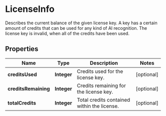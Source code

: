 

# LicenseInfo

Describes the current balance of the given license key. A key has a certain amount of credits that can be used for any kind of AI recognition. The license key is invalid, when all of the credits have been used.

## Properties

Name | Type | Description | Notes
------------ | ------------- | ------------- | -------------
**creditsUsed** | **Integer** | Credits used for the license key. |  [optional]
**creditsRemaining** | **Integer** | Credits remaining for the license key. |  [optional]
**totalCredits** | **Integer** | Total credits contained within the license. |  [optional]



